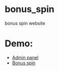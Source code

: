 # bonus_spin
bonus spin website
# Demo:
- [Admin panel](https://spinarcade.000webhostapp.com/admin/)
- [Bonus spin](https://spinarcade.000webhostapp.com)
